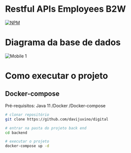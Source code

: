 # Restful APIs Employees B2W
[![NPM](https://img.shields.io/npm/l/react)](https://github.com/devsuperior/sds1-wmazoni/blob/master/LICENSE) 

# Diagrama da base de dados
![Mobile 1](https://github.com/davijuvino/digital/blob/main/assets/diagrama_base.png)

# Como executar o projeto

## Docker-compose
Pré-requisitos: Java 11 /Docker /Docker-compose

```bash
# clonar repositório
git clone https://github.com/davijuvino/digital

# entrar na pasta do projeto back end
cd backend

# executar o projeto
docker-compose up -d
```
